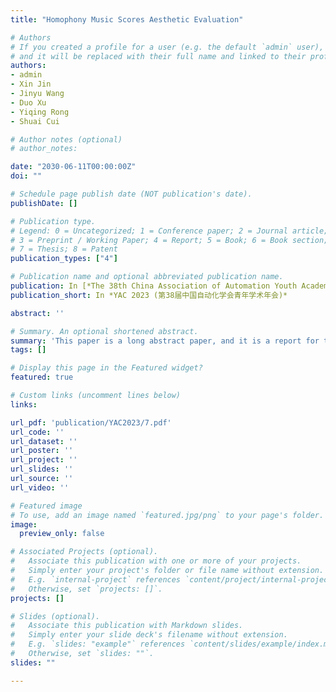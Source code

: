 ```yaml
---
title: "Homophony Music Scores Aesthetic Evaluation"

# Authors
# If you created a profile for a user (e.g. the default `admin` user), write the username (folder name) here 
# and it will be replaced with their full name and linked to their profile.
authors:
- admin
- Xin Jin
- Jinyu Wang
- Duo Xu
- Yiqing Rong
- Shuai Cui

# Author notes (optional)
# author_notes:

date: "2030-06-11T00:00:00Z"
doi: ""

# Schedule page publish date (NOT publication's date).
publishDate: []

# Publication type.
# Legend: 0 = Uncategorized; 1 = Conference paper; 2 = Journal article;
# 3 = Preprint / Working Paper; 4 = Report; 5 = Book; 6 = Book section;
# 7 = Thesis; 8 = Patent
publication_types: ["4"]

# Publication name and optional abbreviated publication name.
publication: In [*The 38th China Association of Automation Youth Academic Annual Meeting, Hefei, 13-15 Oct, 2023.*]
publication_short: In *YAC 2023 (第38届中国自动化学会青年学术年会)*

abstract: ''

# Summary. An optional shortened abstract.
summary: 'This paper is a long abstract paper, and it is a report for the research in ICME2023 paper.'
tags: []

# Display this page in the Featured widget?
featured: true

# Custom links (uncomment lines below)
links:

url_pdf: 'publication/YAC2023/7.pdf'
url_code: ''
url_dataset: ''
url_poster: ''
url_project: ''
url_slides: ''
url_source: ''
url_video: ''

# Featured image
# To use, add an image named `featured.jpg/png` to your page's folder. 
image:
  preview_only: false

# Associated Projects (optional).
#   Associate this publication with one or more of your projects.
#   Simply enter your project's folder or file name without extension.
#   E.g. `internal-project` references `content/project/internal-project/index.md`.
#   Otherwise, set `projects: []`.
projects: []

# Slides (optional).
#   Associate this publication with Markdown slides.
#   Simply enter your slide deck's filename without extension.
#   E.g. `slides: "example"` references `content/slides/example/index.md`.
#   Otherwise, set `slides: ""`.
slides: ""

---
```


